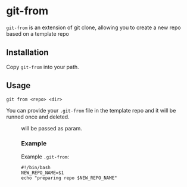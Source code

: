 git-from
========

`git-from` is an extension of git clone,
allowing you to create a new repo based on a template repo

## Installation

Copy `git-from` into your path.

## Usage

	git from <repo> <dir>

You can provide your `.git-from` file in the template repo and it will 
be runned once and deleted. <dir> will be passed as param.

### Example

Example `.git-from`:

```
#!/bin/bash
NEW_REPO_NAME=$1
echo "preparing repo $NEW_REPO_NAME"
```